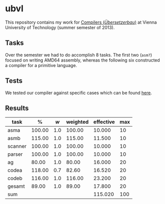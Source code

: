 # ubvl

This repository contains my work for [Compilers (_Übersetzerbau_)](http://www.complang.tuwien.ac.at/ubvl/) at Vienna University of Technology (summer semester of 2013).

## Tasks

Over the semester we had to do accomplish 8 tasks. The first two (`asm?`) focused on writing AMD64 assembly, whereas the following six constructed a compiler for a primitive language.


## Tests

We tested our compiler against specific cases which can be found [here](https://github.com/flowlo/ubvl-test).

## Results

   task |      % | _w_ | weighted | effective | max
--------|--------|-----|----------|-----------|----
   asma | 100.00 | 1.0 |  100.00  |  10.000   |  10
   asmb | 115.00 | 1.0 |  115.00  |  11.500   |  10
scanner | 100.00 | 1.0 |  100.00  |  10.000   |  10
 parser | 100.00 | 1.0 |  100.00  |  10.000   |  10
     ag |  80.00 | 1.0 |   80.00  |  16.000   |  20
  codea | 118.00 | 0.7 |   82.60  |  16.520   |  20
  codeb | 116.00 | 1.0 |  116.00  |  23.200   |  20
 gesamt |  89.00 | 1.0 |   89.00  |  17.800   |  20
    sum |        |     |          | 115.020   | 100
